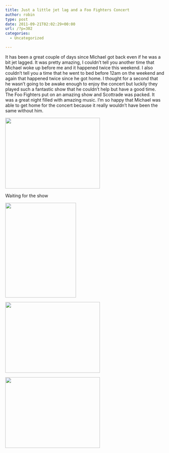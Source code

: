 ```yaml
---
title: Just a little jet lag and a Foo Fighters Concert
author: robin
type: post
date: 2011-09-21T02:02:29+00:00
url: /?p=302
categories:
  - Uncategorized

---
```

It has been a great couple of days since Michael got back even if he was a bit jet lagged. It was pretty amazing, I couldn&#8217;t tell you another time that Michael woke up before me and it happened twice this weekend. I also couldn&#8217;t tell you a time that he went to bed before 12am on the weekend and again that happened twice since he got home. I thought for a second that he wasn&#8217;t going to be awake enough to enjoy the concert but luckily they played such a fantastic show that he couldn&#8217;t help but have a good time. The Foo Fighters put on an amazing show and Scottrade was packed. It was a great night filled with amazing music. I&#8217;m so happy that Michael was able to get home for the concert because it really wouldn&#8217;t have been the same without him.

<div id="attachment_306" style="width: 310px" class="wp-caption aligncenter">
  <a href="http://robinandmike.com/wp-content/uploads/2011/09/Image-4.jpg"><img class="size-medium wp-image-306" title="Waiting for the show" src="http://robinandmike.com/wp-content/uploads/2011/09/Image-4-300x224.jpg" alt="" width="300" height="224" srcset="http://robinandmike.com/wp-content/uploads/2011/09/Image-4-300x224.jpg 300w, http://robinandmike.com/wp-content/uploads/2011/09/Image-4-1024x764.jpg 1024w, http://robinandmike.com/wp-content/uploads/2011/09/Image-4.jpg 1296w" sizes="(max-width: 300px) 100vw, 300px" /></a>
  
  <p class="wp-caption-text">
    Waiting for the show
  </p>
</div>

[<img class="aligncenter size-medium wp-image-307" title="Image 6" src="http://robinandmike.com/wp-content/uploads/2011/09/Image-6-224x300.jpg" alt="" width="224" height="300" srcset="http://robinandmike.com/wp-content/uploads/2011/09/Image-6-224x300.jpg 224w, http://robinandmike.com/wp-content/uploads/2011/09/Image-6-764x1024.jpg 764w, http://robinandmike.com/wp-content/uploads/2011/09/Image-6.jpg 968w" sizes="(max-width: 224px) 100vw, 224px" />][1]

[<img class="aligncenter size-medium wp-image-305" title="Image 1" src="http://robinandmike.com/wp-content/uploads/2011/09/Image-1-300x224.jpg" alt="" width="300" height="224" srcset="http://robinandmike.com/wp-content/uploads/2011/09/Image-1-300x224.jpg 300w, http://robinandmike.com/wp-content/uploads/2011/09/Image-1-1024x764.jpg 1024w, http://robinandmike.com/wp-content/uploads/2011/09/Image-1.jpg 1296w" sizes="(max-width: 300px) 100vw, 300px" />][2]

[<img class="aligncenter size-medium wp-image-304" title="Image 10" src="http://robinandmike.com/wp-content/uploads/2011/09/Image-10-300x224.jpg" alt="" width="300" height="224" srcset="http://robinandmike.com/wp-content/uploads/2011/09/Image-10-300x224.jpg 300w, http://robinandmike.com/wp-content/uploads/2011/09/Image-10-1024x764.jpg 1024w, http://robinandmike.com/wp-content/uploads/2011/09/Image-10.jpg 1296w" sizes="(max-width: 300px) 100vw, 300px" />][3]

&nbsp;

 [1]: http://robinandmike.com/wp-content/uploads/2011/09/Image-6.jpg
 [2]: http://robinandmike.com/wp-content/uploads/2011/09/Image-1.jpg
 [3]: http://robinandmike.com/wp-content/uploads/2011/09/Image-10.jpg